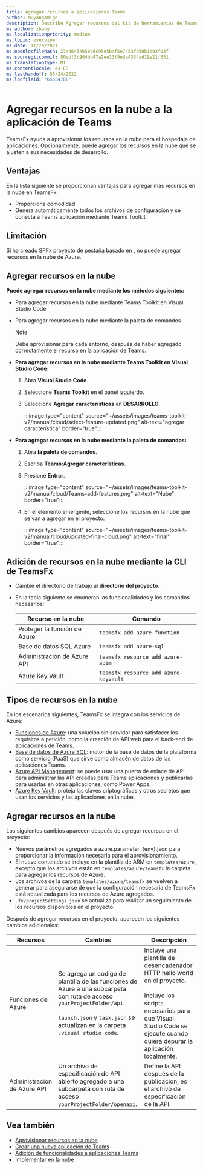 ```yaml
---
title: Agregar recursos a aplicaciones Teams
author: MuyangAmigo
description: Describe Agregar recursos del kit de herramientas de Teams
ms.author: zhany
ms.localizationpriority: medium
ms.topic: overview
ms.date: 11/29/2021
ms.openlocfilehash: 27e46454658bdc95e5baf5e7453fd50b1b92f03f
ms.sourcegitcommit: 80edf3c964bb47a2ee13f9eda4334ad19e21f331
ms.translationtype: MT
ms.contentlocale: es-ES
ms.lasthandoff: 05/24/2022
ms.locfileid: "65654788"
---
```

# <a name="add-cloud-resources-to-teams-app"></a>Agregar recursos en la nube a la aplicación de Teams

TeamsFx ayuda a aprovisionar los recursos en la nube para el hospedaje de aplicaciones. Opcionalmente, puede agregar los recursos en la nube que se ajusten a sus necesidades de desarrollo.

## <a name="advantages"></a>Ventajas

En la lista siguiente se proporcionan ventajas para agregar más recursos en la nube en TeamsFx:

* Proporciona comodidad
* Genera automáticamente todos los archivos de configuración y se conecta a Teams aplicación mediante Teams Toolkit

## <a name="limitation"></a>Limitación

Si ha creado SPFx proyecto de pestaña basado en , no puede agregar recursos en la nube de Azure.

## <a name="add-cloud-resources"></a>Agregar recursos en la nube

**Puede agregar recursos en la nube mediante los métodos siguientes:**

* Para agregar recursos en la nube mediante Teams Toolkit en Visual Studio Code
* Para agregar recursos en la nube mediante la paleta de comandos

  > [!NOTE]
  > Debe aprovisionar para cada entorno, después de haber agregado correctamente el recurso en la aplicación de Teams.
  
* **Para agregar recursos en la nube mediante Teams Toolkit en Visual Studio Code:**

   1. Abra **Visual Studio Code**.
   1. Seleccione **Teams Toolkit** en el panel izquierdo.
   1. Seleccione **Agregar características** en **DESARROLLO**.

        :::image type="content" source="~/assets/images/teams-toolkit-v2/manual/cloud/select-feature-updated.png" alt-text="agregar característica" border="true":::

* **Para agregar recursos en la nube mediante la paleta de comandos:**

   1. Abra **la paleta de comandos**.
   1. Escriba **Teams:Agregar características**.
   1. Presione **Entrar**.

        :::image type="content" source="~/assets/images/teams-toolkit-v2/manual/cloud/Teams-add-features.png" alt-text="Nube" border="true":::

   1. En el elemento emergente, seleccione los recursos en la nube que se van a agregar en el proyecto.

        :::image type="content" source="~/assets/images/teams-toolkit-v2/manual/cloud/updated-final-cloud.png" alt-text="final" border="true":::

## <a name="add-cloud-resources-using-teamsfx-cli"></a>Adición de recursos en la nube mediante la CLI de TeamsFx

* Cambie el directorio de trabajo al **directorio del proyecto**.
* En la tabla siguiente se enumeran las funcionalidades y los comandos necesarios:

  |Recurso en la nube|Comando|
  |---------------|----------|
  | Proteger la función de Azure|`teamsfx add azure-function`|
  | Base de datos SQL Azure|`teamsfx add azure-sql`|
  | Administración de Azure API|`teamsfx resource add azure-apim`|
  | Azure Key Vault|`teamsfx resource add azure-keyvault`|

## <a name="types-of-cloud-resources"></a>Tipos de recursos en la nube

En los escenarios siguientes, TeamsFx se integra con los servicios de Azure:

- [Funciones de Azure](/azure/azure-functions/functions-overview): una solución sin servidor para satisfacer los requisitos a petición, como la creación de API web para el back-end de aplicaciones de Teams.
- [Base de datos de Azure SQL](/azure/azure-sql/database/sql-database-paas-overview): motor de la base de datos de la plataforma como servicio (PaaS) que sirve como almacén de datos de las aplicaciones Teams.
- [Azure API Management](deploy.md): se puede usar una puerta de enlace de API para administrar las API creadas para Teams aplicaciones y publicarlas para usarlas en otras aplicaciones, como Power Apps.
- [Azure Key Vault](/azure/key-vault/general/overview): proteja las claves criptográficas y otros secretos que usan los servicios y las aplicaciones en la nube.

## <a name="add-cloud-resources"></a>Agregar recursos en la nube

Los siguientes cambios aparecen después de agregar recursos en el proyecto:

- Nuevos parámetros agregados a azure.parameter. {env}.json para proporcionar la información necesaria para el aprovisionamiento.
- El nuevo contenido se incluye en la plantilla de ARM en `templates/azure`, excepto que los archivos están en `templates/azure/teamsfx` la carpeta para agregar los recursos de Azure.
- Los archivos de la carpeta `templates/azure/teamsfx` se vuelven a generar para asegurarse de que la configuración necesaria de TeamsFx está actualizada para los recursos de Azure agregados.
- `.fx/projectSettings.json` se actualiza para realizar un seguimiento de los recursos disponibles en el proyecto.

Después de agregar recursos en el proyecto, aparecen los siguientes cambios adicionales:

|Recursos|Cambios|Descripción|
|---------------|---------------|-----------------------------|
|Funciones de Azure|Se agrega un código de plantilla de las funciones de Azure a una subcarpeta con ruta de acceso `yourProjectFolder/api`</br></br>`launch.json` y `task.json` se actualizan en la carpeta `.visual studio code`.| Incluye una plantilla de desencadenador HTTP hello world en el proyecto.</br></br> Incluye los scripts necesarios para que Visual Studio Code se ejecute cuando quiera depurar la aplicación localmente.|
|Administración de Azure API|Un archivo de especificación de API abierto agregado a una subcarpeta con ruta de acceso `yourProjectFolder/openapi`.|Define la API después de la publicación, es el archivo de especificación de la API.|

## <a name="see-also"></a>Vea también

* [Aprovisionar recursos en la nube](provision.md)
* [Crear una nueva aplicación de Teams](create-new-project.md)
* [Adición de funcionalidades a aplicaciones Teams](add-capability.md)
* [Implementar en la nube](deploy.md)
